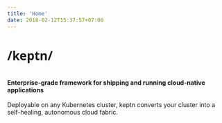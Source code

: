 ```yaml
---
title: 'Home'
date: 2018-02-12T15:37:57+07:00
---
```


<h1 style="font-family: lora, 'Open Sans', Arial, sans-serif, -apple-system">/keptn/</h1>

<br>
<strong>Enterprise-grade framework for shipping and running cloud-native applications</strong><br><br>
Deployable on any Kubernetes cluster, keptn converts your cluster into a self-healing, autonomous cloud fabric.    
